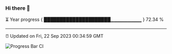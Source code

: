 ### Hi there 👋

⏳ Year progress { █████████████████████▁▁▁▁▁▁▁▁▁ } 72.34 %

---

⏰ Updated on Fri, 22 Sep 2023 00:34:59 GMT

![Progress Bar CI](https://github.com/Shyam-Makwana/GitHub-Actions-Demo/workflows/Progress%20Bar%20CI/badge.svg)
